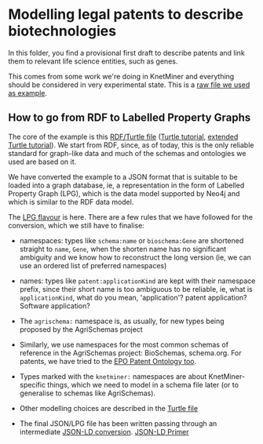 # Modelling legal patents to describe biotechnologies

In this folder, you find a provisional first draft to describe patents and link them to relevant life science entities, such as genes.

This comes from some work we're doing in KnetMiner and everything should be considered in very experimental state. This is a [raw file we used as example](patent-data-example.csv).

## How to go from RDF to Labelled Property Graphs

The core of the example is this [RDF/Turtle file](example.ttl) ([Turtle tutorial][R2P10], [extended Turtle tutorial][R2P20]). We start from RDF, since, as of today, this is the only reliable standard for graph-like data and much of the schemas and ontologies we used are based on it.

We have converted the example to a JSON format that is suitable to be loaded into a graph database, ie, a representation in the form of Labelled Property Graph (LPG), which is the data model supported by Neo4j and which is similar to the RDF data model.

The [LPG flavour](example-knetminer.json) is here. There are a few rules that we have followed for the conversion, which we still have to finalise:

* namespaces: types like `schema:name` or `bioschema:Gene` are shortened straight to `name`, `Gene`, when the shorten name has no significant ambiguity and we know how to reconstruct the long version (ie, we can use an ordered list of preferred namespaces)

* names: types like `patent:applicationKind` are kept with their namespace prefix, since their short name is too ambiguous to be reliable, ie, what is `applicationKind`, what do you mean, 'application'? patent application? Software application?

* The `agrischema:` namespace is, as usually, for new types being proposed by the AgriSchemas project

* Similarly, we use namespaces for the most common schemas of reference in the AgriSchemas project: BioSchemas, schema.org. For patents, we have tried to the [EPO Patent Ontology too][R2P30].

* Types marked with the `knetminer:` namespaces are about KnetMiner-specific things, which we need to model in a schema file later (or to generalise to schemas like AgriSchemas).

* Other modelling choices are described in the [Turtle file](example.ttl)

* The final JSON/LPG file has been written passing through an intermediate [JSON-LD conversion](example.json). [JSON-LD Primer](R2P40)


[R2P10]: https://www.w3.org/2007/02/turtle/primer
[R2P20]: https://linkeddata.github.io/rdflib.js/Documentation/turtle-intro.html
[R2P30]: https://data.epo.org/linked-data/documentation/patent-ontology-overview
[R2P40]: https://docs.neuroweb.ai/knowledge-mining/knowledge-mining-kit/json-ld-tutorial

